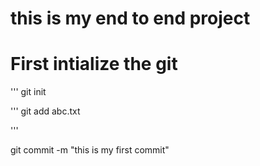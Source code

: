 # this is my end to end project

# First intialize the git
'''
git init

'''
git add abc.txt

'''

git commit -m "this is my first commit"
